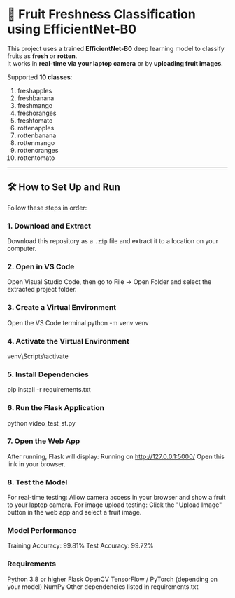 # 🍎 Fruit Freshness Classification using EfficientNet-B0

This project uses a trained **EfficientNet-B0** deep learning model to classify fruits as **fresh** or **rotten**.  
It works in **real-time via your laptop camera** or by **uploading fruit images**.

Supported **10 classes**:

1. freshapples  
2. freshbanana  
3. freshmango  
4. freshoranges  
5. freshtomato  
6. rottenapples  
7. rottenbanana  
8. rottenmango  
9. rottenoranges  
10. rottentomato  

---

## 🛠 How to Set Up and Run

Follow these steps in order:

### 1. Download and Extract
Download this repository as a `.zip` file and extract it to a location on your computer.

### 2. Open in VS Code
Open Visual Studio Code, then go to File → Open Folder and select the extracted project folder.

### 3. Create a Virtual Environment
Open the VS Code terminal
python -m venv venv

### 4. Activate the Virtual Environment
venv\Scripts\activate

### 5. Install Dependencies
pip install -r requirements.txt

### 6. Run the Flask Application
python video_test_st.py

### 7. Open the Web App
After running, Flask will display:
Running on http://127.0.0.1:5000/
Open this link in your browser.

### 8. Test the Model
For real-time testing: Allow camera access in your browser and show a fruit to your laptop camera.
For image upload testing: Click the "Upload Image" button in the web app and select a fruit image.

### Model Performance
Training Accuracy: 99.81%
Test Accuracy: 99.72%

### Requirements
Python 3.8 or higher
Flask
OpenCV
TensorFlow / PyTorch (depending on your model)
NumPy
Other dependencies listed in requirements.txt




